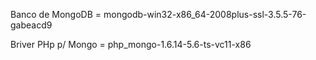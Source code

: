 Banco de MongoDB = mongodb-win32-x86_64-2008plus-ssl-3.5.5-76-gabeacd9

Briver PHp p/ Mongo = php_mongo-1.6.14-5.6-ts-vc11-x86

